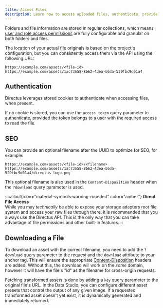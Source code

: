 ```yaml
---
title: Access Files
description: Learn how to access uploaded files, authenticate, provide optional filenames and directly download them.
---
```


Folders and file information are stored in regular collections, which means [user and role access permissions](/guides/auth/access-control) are fully configurable and granular on both folders and files.

The location of your actual file originals is based on the project's configuration, but you can consistently access them
via the API using the following URL:

```
https://example.com/assets/<file-id>
https://example.com/assets/1ac73658-8b62-4dea-b6da-529fbc9d01a4
```

## Authentication

Directus leverages stored cookies to authenticate when accessing files, when present.

If no cookie is stored, you can use the `access_token` query parameter to authenticate, provided the token belongs to a user with the required access to read the file.

## SEO

You can provide an optional filename after the UUID to optimize for SEO, for example:

```
https://example.com/assets/<file-id>/<filename>
https://example.com/assets/1ac73658-8b62-4dea-b6da-529fbc9d01a4/directus-logo.png
```

This optional filename is also used in the `Content-Disposition` header when the `?download` query parameter is used.

::callout{icon="material-symbols:warning-rounded" color="amber"}
**Direct File Access**  
While you may _technically_ be able to expose your storage adapters root file system and access your raw files through
there, it is recommended that you always use the Directus API. This is the only way that you can take advantage of file
permissions and other built-in features.
::

## Downloading a File

To download an asset with the correct filename, you need to add the `?download` query parameter to the request and the
`download` attribute to your anchor tag. This will ensure the appropriate
[Content-Disposition](https://www.w3.org/Protocols/rfc2616/rfc2616-sec19.html) headers are added. Without this, the
download will work on the _same_ domain, however it will have the file's "id" as the filename for cross-origin requests.

Fetching transformed assets is done by adding a `key` query parameter to the original file's URL. In the Data Studio, you can
configure different asset presets that control the output of any given image. If a requested transformed asset doesn't yet
exist, it is dynamically generated and immediately returned.
